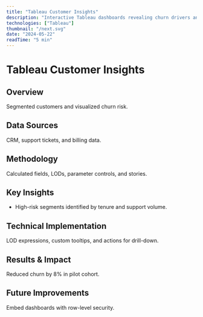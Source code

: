 ```yaml
---
title: "Tableau Customer Insights"
description: "Interactive Tableau dashboards revealing churn drivers and customer segments."
technologies: ["Tableau"]
thumbnail: "/next.svg"
date: "2024-05-22"
readTime: "5 min"
---
```


# Tableau Customer Insights

## Overview
Segmented customers and visualized churn risk.

## Data Sources
CRM, support tickets, and billing data.

## Methodology
Calculated fields, LODs, parameter controls, and stories.

## Key Insights
- High-risk segments identified by tenure and support volume.

## Technical Implementation
LOD expressions, custom tooltips, and actions for drill-down.

## Results & Impact
Reduced churn by 8% in pilot cohort.

## Future Improvements
Embed dashboards with row-level security.


